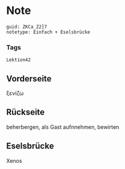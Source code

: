 # Note
```
guid: ZKCa_Z2]7
notetype: Einfach + Eselsbrücke
```

### Tags
```
Lektion42
```

## Vorderseite
ξενίζω

## Rückseite
beherbergen, als Gast aufnnehmen, bewirten

## Eselsbrücke
Xenos
